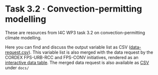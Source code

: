 # Task 3.2 · Convection-permitting modelling

These are resources from I4C WP3 task 3.2 on convection-permitting climate modelling.

Here you can find and discuss the output variable list as CSV ([data-request.csv](./data-request.csv)).
This variable list is also merged with the data request by the CORDEX FPS-URB-RCC and FPS-CONV initiatives, rendered as an [interactive data table](https://impetus4change.github.io/T32-CPRCM/data-request-i4c-merged.html). 
The merged data request is also available as [CSV](https://impetus4change.github.io/T32-CPRCM/data-request-i4c-merged.csv) under `docs/`
